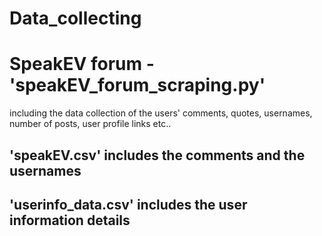 # Data_collecting

# SpeakEV forum - 'speakEV_forum_scraping.py' 
including the data collection of the users' comments, quotes, usernames, number of posts, user profile links etc..
## 'speakEV.csv' includes the comments and the usernames
## 'userinfo_data.csv' includes the user information details

